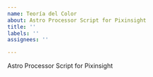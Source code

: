 ```yaml
---
name: Teoría del Color
about: Astro Processor Script for Pixinsight
title: ''
labels: ''
assignees: ''

---
```


Astro Processor Script for Pixinsight
